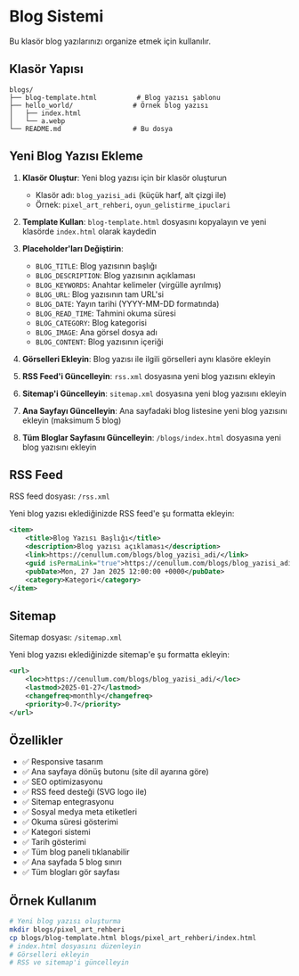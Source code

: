 # Blog Sistemi

Bu klasör blog yazılarınızı organize etmek için kullanılır.

## Klasör Yapısı

```
blogs/
├── blog-template.html          # Blog yazısı şablonu
├── hello_world/               # Örnek blog yazısı
│   ├── index.html
│   └── a.webp
└── README.md                  # Bu dosya
```

## Yeni Blog Yazısı Ekleme

1. **Klasör Oluştur**: Yeni blog yazısı için bir klasör oluşturun
   - Klasör adı: `blog_yazisi_adi` (küçük harf, alt çizgi ile)
   - Örnek: `pixel_art_rehberi`, `oyun_gelistirme_ipuclari`

2. **Template Kullan**: `blog-template.html` dosyasını kopyalayın ve yeni klasörde `index.html` olarak kaydedin

3. **Placeholder'ları Değiştirin**:
   - `BLOG_TITLE`: Blog yazısının başlığı
   - `BLOG_DESCRIPTION`: Blog yazısının açıklaması
   - `BLOG_KEYWORDS`: Anahtar kelimeler (virgülle ayrılmış)
   - `BLOG_URL`: Blog yazısının tam URL'si
   - `BLOG_DATE`: Yayın tarihi (YYYY-MM-DD formatında)
   - `BLOG_READ_TIME`: Tahmini okuma süresi
   - `BLOG_CATEGORY`: Blog kategorisi
   - `BLOG_IMAGE`: Ana görsel dosya adı
   - `BLOG_CONTENT`: Blog yazısının içeriği

4. **Görselleri Ekleyin**: Blog yazısı ile ilgili görselleri aynı klasöre ekleyin

5. **RSS Feed'i Güncelleyin**: `rss.xml` dosyasına yeni blog yazısını ekleyin

6. **Sitemap'i Güncelleyin**: `sitemap.xml` dosyasına yeni blog yazısını ekleyin

7. **Ana Sayfayı Güncelleyin**: Ana sayfadaki blog listesine yeni blog yazısını ekleyin (maksimum 5 blog)

8. **Tüm Bloglar Sayfasını Güncelleyin**: `/blogs/index.html` dosyasına yeni blog yazısını ekleyin

## RSS Feed

RSS feed dosyası: `/rss.xml`

Yeni blog yazısı eklediğinizde RSS feed'e şu formatta ekleyin:

```xml
<item>
    <title>Blog Yazısı Başlığı</title>
    <description>Blog yazısı açıklaması</description>
    <link>https://cenullum.com/blogs/blog_yazisi_adi/</link>
    <guid isPermaLink="true">https://cenullum.com/blogs/blog_yazisi_adi/</guid>
    <pubDate>Mon, 27 Jan 2025 12:00:00 +0000</pubDate>
    <category>Kategori</category>
</item>
```

## Sitemap

Sitemap dosyası: `/sitemap.xml`

Yeni blog yazısı eklediğinizde sitemap'e şu formatta ekleyin:

```xml
<url>
    <loc>https://cenullum.com/blogs/blog_yazisi_adi/</loc>
    <lastmod>2025-01-27</lastmod>
    <changefreq>monthly</changefreq>
    <priority>0.7</priority>
</url>
```

## Özellikler

- ✅ Responsive tasarım
- ✅ Ana sayfaya dönüş butonu (site dil ayarına göre)
- ✅ SEO optimizasyonu
- ✅ RSS feed desteği (SVG logo ile)
- ✅ Sitemap entegrasyonu
- ✅ Sosyal medya meta etiketleri
- ✅ Okuma süresi gösterimi
- ✅ Kategori sistemi
- ✅ Tarih gösterimi
- ✅ Tüm blog paneli tıklanabilir
- ✅ Ana sayfada 5 blog sınırı
- ✅ Tüm blogları gör sayfası

## Örnek Kullanım

```bash
# Yeni blog yazısı oluşturma
mkdir blogs/pixel_art_rehberi
cp blogs/blog-template.html blogs/pixel_art_rehberi/index.html
# index.html dosyasını düzenleyin
# Görselleri ekleyin
# RSS ve sitemap'i güncelleyin
```
